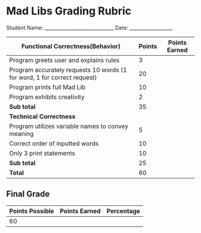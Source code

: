 # Mad Libs Grading Rubric

Student Name: _____________________________ Date: __________________

| **Functional Correctness(Behavior)**                     | Points  | Points Earned |
| --------------------------------------------------------------- |----- | --|
| Program greets user and explains rules  | 3   | |
| Program accurately requests 10 words (1 for word, 1 for correct request)| 20 | |
| Program prints full Mad Lib | 10   | |
| Program exhibits creativity               | 2   | |
| **Sub total**                                                   | 35  | |
| **Technical Correctness**                                    |     | |
| Program utilizes variable names to convey meaning               | 5  | |
| Correct order of inputted words                                 | 10  | |
| Only 3 print statements                                         | 10  | |
| **Sub total**                                                   | 25  | |
| **Total**                                                       | 60 | |

## Final Grade

| **Points Possible** | **Points Earned** | Percentage |
| --- | --- | --- |
| 60 |     |     |
